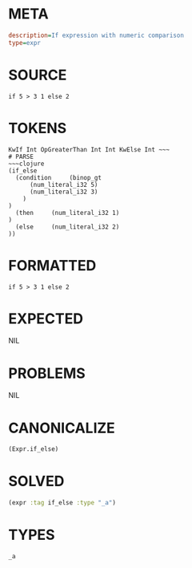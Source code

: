 # META
~~~ini
description=If expression with numeric comparison
type=expr
~~~
# SOURCE
~~~roc
if 5 > 3 1 else 2
~~~
# TOKENS
~~~text
KwIf Int OpGreaterThan Int Int KwElse Int ~~~
# PARSE
~~~clojure
(if_else
  (condition     (binop_gt
      (num_literal_i32 5)
      (num_literal_i32 3)
    )
)
  (then     (num_literal_i32 1)
)
  (else     (num_literal_i32 2)
))
~~~
# FORMATTED
~~~roc
if 5 > 3 1 else 2
~~~
# EXPECTED
NIL
# PROBLEMS
NIL
# CANONICALIZE
~~~clojure
(Expr.if_else)
~~~
# SOLVED
~~~clojure
(expr :tag if_else :type "_a")
~~~
# TYPES
~~~roc
_a
~~~
